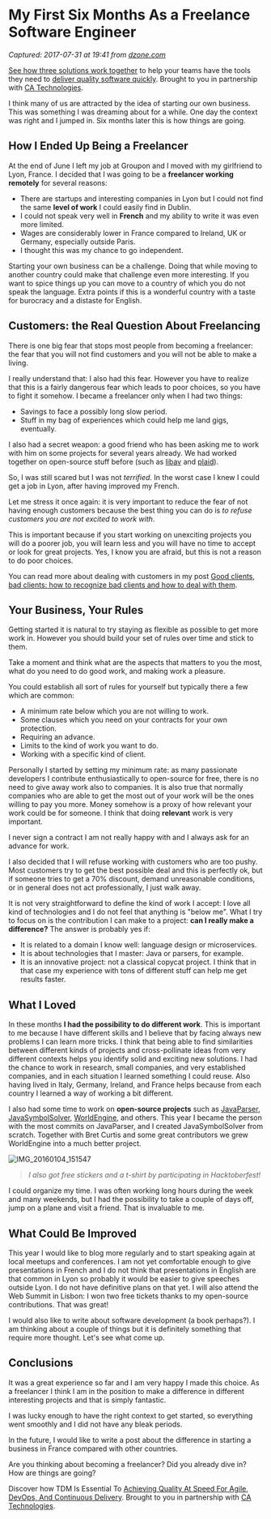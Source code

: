 # My First Six Months As a Freelance Software Engineer

_Captured: 2017-07-31 at 19:41 from [dzone.com](https://dzone.com/articles/my-first-six-months-as-a-software-engineer-freelan?utm_source=DevSuccess&utm_medium=email&utm_campaign=2017-07-31)_

[See how three solutions work together](https://dzone.com/go?i=204124&u=https%3A%2F%2Fad.doubleclick.net%2Fddm%2Ftrackclk%2FN6040.130331DZONE%2FB11226848.150413346%3Bdc_trk_aid%3D321098505%3Bdc_trk_cid%3D81553809%3Bdc_lat%3D%3Bdc_rdid%3D%3Btag_for_child_directed_treatment%3D) to help your teams have the tools they need to [deliver quality software quickly](https://dzone.com/go?i=204124&u=https%3A%2F%2Fad.doubleclick.net%2Fddm%2Ftrackclk%2FN6040.130331DZONE%2FB11226848.150123399%3Bdc_trk_aid%3D321096583%3Bdc_trk_cid%3D81552442%3Bdc_lat%3D%3Bdc_rdid%3D%3Btag_for_child_directed_treatment%3D). Brought to you in partnership with [CA Technologies](https://dzone.com/go?i=204124&u=https%3A%2F%2Fad.doubleclick.net%2Fddm%2Ftrackclk%2FN6040.130331DZONE%2FB11226848.150413346%3Bdc_trk_aid%3D321098505%3Bdc_trk_cid%3D81553809%3Bdc_lat%3D%3Bdc_rdid%3D%3Btag_for_child_directed_treatment%3D).

I think many of us are attracted by the idea of starting our own business. This was something I was dreaming about for a while. One day the context was right and I jumped in. Six months later this is how things are going.

## **How I Ended Up Being a Freelancer**

At the end of June I left my job at Groupon and I moved with my girlfriend to Lyon, France. I decided that I was going to be a **freelancer working remotely** for several reasons:

  * There are startups and interesting companies in Lyon but I could not find the same **level of work** I could easily find in Dublin.
  * I could not speak very well in **French** and my ability to write it was even more limited.
  * Wages are considerably lower in France compared to Ireland, UK or Germany, especially outside Paris.
  * I thought this was my chance to go independent.

Starting your own business can be a challenge. Doing that while moving to another country could make that challenge even more interesting. If you want to spice things up you can move to a country of which you do not speak the language. Extra points if this is a wonderful country with a taste for burocracy and a distaste for English.

## **Customers: the Real Question About Freelancing**

There is one big fear that stops most people from becoming a freelancer: the fear that you will not find customers and you will not be able to make a living.

I really understand that: I also had this fear. However you have to realize that this is a fairly dangerous fear which leads to poor choices, so you have to fight it somehow. I became a freelancer only when I had two things:

  * Savings to face a possibly long slow period.
  * Stuff in my bag of experiences which could help me land gigs, eventually.

I also had a secret weapon: a good friend who has been asking me to work with him on some projects for several years already. We had worked together on open-source stuff before (such as [libav](http://libav.org) and [plaid](https://github.com/lu-zero/plaid)).

So, I was still scared but I was not _terrified_. In the worst case I knew I could get a job in Lyon, after having improved my French.

Let me stress it once again: it is very important to reduce the fear of not having enough customers because the best thing you can do is _to refuse customers you are not excited to work with_.

This is important because if you start working on unexciting projects you will do a poorer job, you will learn less and you will have no time to accept or look for great projects. Yes, I know you are afraid, but this is not a reason to do poor choices.

You can read more about dealing with customers in my post [Good clients, bad clients: how to recognize bad clients and how to deal with them](http://tomassetti.me/good-clients-bad-clients-how-to-recognize-bad-clients-and-how-to-deal-with-them/).

## **Your Business, Your Rules**

Getting started it is natural to try staying as flexible as possible to get more work in. However you should build your set of rules over time and stick to them.

Take a moment and think what are the aspects that matters to you the most, what do you need to do good work, and making work a pleasure.

You could establish all sort of rules for yourself but typically there a few which are common:

  * A minimum rate below which you are not willing to work.
  * Some clauses which you need on your contracts for your own protection.
  * Requiring an advance.
  * Limits to the kind of work you want to do.
  * Working with a specific kind of client.

Personally I started by setting my minimum rate: as many passionate developers I contribute enthusiastically to open-source for free, there is no need to give away work also to companies. It is also true that normally companies who are able to get the most out of your work will be the ones willing to pay you more. Money somehow is a proxy of how relevant your work could be for someone. I think that doing **relevant** work is very important.

I never sign a contract I am not really happy with and I always ask for an advance for work.

I also decided that I will refuse working with customers who are too pushy. Most customers try to get the best possible deal and this is perfectly ok, but if someone tries to get a 70% discount, demand unreasonable conditions, or in general does not act professionally, I just walk away.

It is not very straightforward to define the kind of work I accept: I love all kind of technologies and I do not feel that anything is "below me". What I try to focus on is the contribution I can make to a project: **can I really make a difference?** The answer is probably yes if:

  * It is related to a domain I know well: language design or microservices.
  * It is about technologies that I master: Java or parsers, for example.
  * It is an innovative project: not a classical copycat project. I think that in that case my experience with tons of different stuff can help me get results faster.

## **What I Loved**

In these months **I had the possibility to do different work**. This is important to me because I have different skills and I believe that by facing always new problems I can learn more tricks. I think that being able to find similarities between different kinds of projects and cross-pollinate ideas from very different contexts helps you identify solid and exciting new solutions. I had the chance to work in research, small companies, and very established companies, and in each situation I learned something I could reuse. Also having lived in Italy, Germany, Ireland, and France helps because from each country I learned a way of working a bit different.

I also had some time to work on **open-source projects** such as [JavaParser](https://github.com/javaparser/javaparser), [JavaSymbolSolver](https://github.com/ftomassetti/java-symbol-solver), [WorldEngine](https://github.com/Mindwerks/worldengine), and others. This year I became the person with the most commits on JavaParser, and I created JavaSymbolSolver from scratch. Together with Bret Curtis and some great contributors we grew WorldEngine into a much better project.

![IMG_20160104_151547](http://tomassetti.me/wp-content/uploads/2016/01/IMG_20160104_151547-1024x768.jpg)

> _I also got free stickers and a t-shirt by participating in Hacktoberfest!_

I could organize my time. I was often working long hours during the week and many weekends, but I had the possibility to take a couple of days off, jump on a plane and visit a friend. That is invaluable to me.

## **What Could Be Improved**

This year I would like to blog more regularly and to start speaking again at local meetups and conferences. I am not yet comfortable enough to give presentations in French and I do not think that presentations in English are that common in Lyon so probably it would be easier to give speeches outside Lyon. I do not have definitive plans on that yet. I will also attend the Web Summit in Lisbon: I won two free tickets thanks to my open-source contributions. That was great!

I would also like to write about software development (a book perhaps?). I am thinking about a couple of things but it is definitely something that require more thought. Let's see what come up.

## **Conclusions**

It was a great experience so far and I am very happy I made this choice. As a freelancer I think I am in the position to make a difference in different interesting projects and that is simply fantastic.

I was lucky enough to have the right context to get started, so everything went smoothly and I did not have any bleak periods.

In the future, I would like to write a post about the difference in starting a business in France compared with other countries.

Are you thinking about becoming a freelancer? Did you already dive in? How are things are going?

Discover how TDM Is Essential To [Achieving Quality At Speed For Agile, DevOps, And Continuous Delivery](https://dzone.com/go?i=204125&u=https%3A%2F%2Fad.doubleclick.net%2Fddm%2Ftrackclk%2FN6040.130331DZONE%2FB11226848.150413345%3Bdc_trk_aid%3D321095198%3Bdc_trk_cid%3D81552443%3Bdc_lat%3D%3Bdc_rdid%3D%3Btag_for_child_directed_treatment%3D). Brought to you in partnership with [CA Technologies](https://dzone.com/go?i=204125&u=https%3A%2F%2Fad.doubleclick.net%2Fddm%2Ftrackclk%2FN6040.130331DZONE%2FB11226848.150413345%3Bdc_trk_aid%3D321095198%3Bdc_trk_cid%3D81552443%3Bdc_lat%3D%3Bdc_rdid%3D%3Btag_for_child_directed_treatment%3D).
